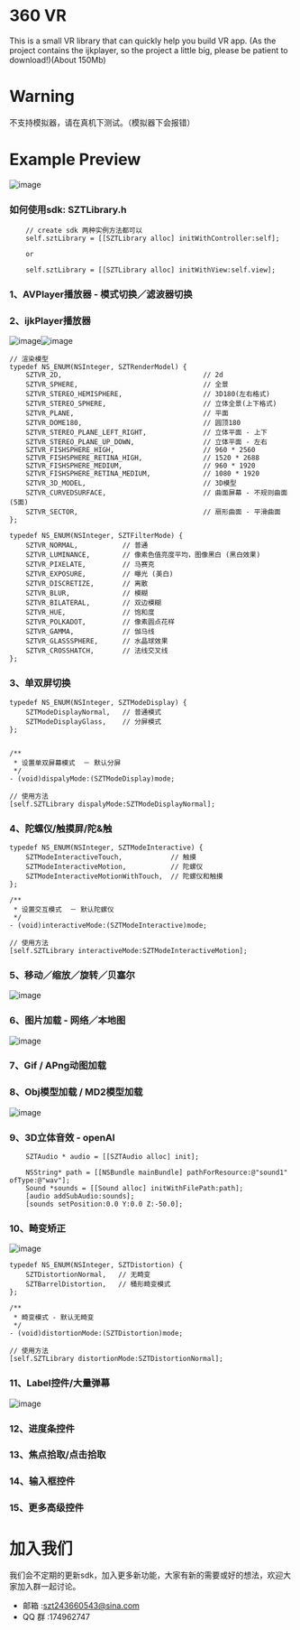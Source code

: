 # 360 VR
This is a small VR library that can quickly help you build VR app. 
(As the project contains the ijkplayer, so the project a little big, please be patient to download!)(About 150Mb)

# Warning
不支持模拟器，请在真机下测试。（模拟器下会报错）

# Example Preview
![image](https://github.com/szt243660543/360VR/blob/master/VR_Example/allexample.png )   

### 如何使用sdk: SZTLibrary.h
```
    // create sdk 两种实例方法都可以
    self.sztLibrary = [[SZTLibrary alloc] initWithController:self];
    
    or
    
    self.sztLibrary = [[SZTLibrary alloc] initWithView:self.view];
```

### 1、AVPlayer播放器 - 模式切换／滤波器切换
### 2、ijkPlayer播放器
![image](https://github.com/szt243660543/360VR/blob/master/player1.png )![image](https://github.com/szt243660543/360VR/blob/master/player2.jpg )  </br>

```
// 渲染模型
typedef NS_ENUM(NSInteger, SZTRenderModel) {
    SZTVR_2D,                                   // 2d
    SZTVR_SPHERE,                               // 全景
    SZTVR_STEREO_HEMISPHERE,                    // 3D180(左右格式)
    SZTVR_STEREO_SPHERE,                        // 立体全景(上下格式)
    SZTVR_PLANE,                                // 平面
    SZTVR_DOME180,                              // 圆顶180
    SZTVR_STEREO_PLANE_LEFT_RIGHT,              // 立体平面 - 上下
    SZTVR_STEREO_PLANE_UP_DOWN,                 // 立体平面 - 左右
    SZTVR_FISHSPHERE_HIGH,                      // 960 * 2560
    SZTVR_FISHSPHERE_RETINA_HIGH,               // 1520 * 2688
    SZTVR_FISHSPHERE_MEDIUM,                    // 960 * 1920
    SZTVR_FISHSPHERE_RETINA_MEDIUM,             // 1080 * 1920
    SZTVR_3D_MODEL,                             // 3D模型
    SZTVR_CURVEDSURFACE,                        // 曲面屏幕 - 不规则曲面(5面)
    SZTVR_SECTOR,                               // 扇形曲面 - 平滑曲面
};

typedef NS_ENUM(NSInteger, SZTFilterMode) {
    SZTVR_NORMAL,           // 普通
    SZTVR_LUMINANCE,        // 像素色值亮度平均，图像黑白 (黑白效果)
    SZTVR_PIXELATE,         // 马赛克
    SZTVR_EXPOSURE,         // 曝光 (美白)
    SZTVR_DISCRETIZE,       // 离散
    SZTVR_BLUR,             // 模糊
    SZTVR_BILATERAL,        // 双边模糊
    SZTVR_HUE,              // 饱和度 
    SZTVR_POLKADOT,         // 像素圆点花样
    SZTVR_GAMMA,            // 伽马线
    SZTVR_GLASSSPHERE,      // 水晶球效果
    SZTVR_CROSSHATCH,       // 法线交叉线
};

```

### 3、单双屏切换
```
typedef NS_ENUM(NSInteger, SZTModeDisplay) {
    SZTModeDisplayNormal,   // 普通模式
    SZTModeDisplayGlass,    // 分屏模式
};


/**
 * 设置单双屏幕模式  － 默认分屏
 */
- (void)dispalyMode:(SZTModeDisplay)mode;

// 使用方法
[self.SZTLibrary dispalyMode:SZTModeDisplayNormal];

```

### 4、陀螺仪/触摸屏/陀&触
```
typedef NS_ENUM(NSInteger, SZTModeInteractive) {
    SZTModeInteractiveTouch,            // 触摸
    SZTModeInteractiveMotion,           // 陀螺仪
    SZTModeInteractiveMotionWithTouch,  // 陀螺仪和触摸
};

/**
 * 设置交互模式  － 默认陀螺仪
 */
- (void)interactiveMode:(SZTModeInteractive)mode;

// 使用方法
[self.SZTLibrary interactiveMode:SZTModeInteractiveMotion];

```

### 5、移动／缩放／旋转／贝塞尔
![image](https://github.com/szt243660543/360VR/blob/master/animation.gif )  </br>

### 6、图片加载 - 网络／本地图
![image](https://github.com/szt243660543/360VR/blob/master/IMG_5422.PNG )  </br>

### 7、Gif / APng动图加载

### 8、Obj模型加载 / MD2模型加载
![image](https://github.com/szt243660543/360VR/blob/master/objmd2.gif )  </br>

### 9、3D立体音效 - openAl
```
    SZTAudio * audio = [[SZTAudio alloc] init];
    
    NSString* path = [[NSBundle mainBundle] pathForResource:@"sound1" ofType:@"wav"];
    Sound *sounds = [[Sound alloc] initWithFilePath:path];
    [audio addSubAudio:sounds];
    [sounds setPosition:0.0 Y:0.0 Z:-50.0];
```

### 10、畸变矫正
![image](https://github.com/szt243660543/360VR/blob/master/jibian.jpg )  </br>

```
typedef NS_ENUM(NSInteger, SZTDistortion) {
    SZTDistortionNormal,   // 无畸变
    SZTBarrelDistortion,   // 桶形畸变模式
};

/**
 * 畸变模式 - 默认无畸变
 */
- (void)distortionMode:(SZTDistortion)mode;

// 使用方法
[self.SZTLibrary distortionMode:SZTDistortionNormal];

```

### 11、Label控件/大量弹幕
![image](https://github.com/szt243660543/360VR/blob/master/label.gif )  </br>

### 12、进度条控件

### 13、焦点拾取/点击拾取

### 14、输入框控件

### 15、更多高级控件


# 加入我们
我们会不定期的更新sdk，加入更多新功能，大家有新的需要或好的想法，欢迎大家加入群一起讨论。
* 邮箱 :szt243660543@sina.com
* QQ 群 :174962747
